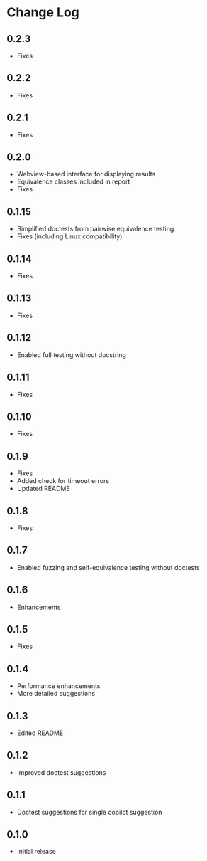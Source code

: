 # Change Log

## 0.2.3
- Fixes

## 0.2.2
- Fixes

## 0.2.1
- Fixes

## 0.2.0
- Webview-based interface for displaying results
- Equivalence classes included in report
- Fixes

## 0.1.15
- Simplified doctests from pairwise equivalence testing.
- Fixes (including Linux compatibility)

## 0.1.14
- Fixes

## 0.1.13
- Fixes

## 0.1.12
- Enabled full testing without docstring

## 0.1.11
- Fixes

## 0.1.10
- Fixes

## 0.1.9
- Fixes
- Added check for timeout errors
- Updated README

## 0.1.8
- Fixes

## 0.1.7
- Enabled fuzzing and self-equivalence testing without doctests

## 0.1.6
- Enhancements

## 0.1.5
- Fixes

## 0.1.4
- Performance enhancements
- More detailed suggestions

## 0.1.3
- Edited README

## 0.1.2
- Improved doctest suggestions

## 0.1.1
- Doctest suggestions for single copilot suggestion

## 0.1.0
- Initial release
